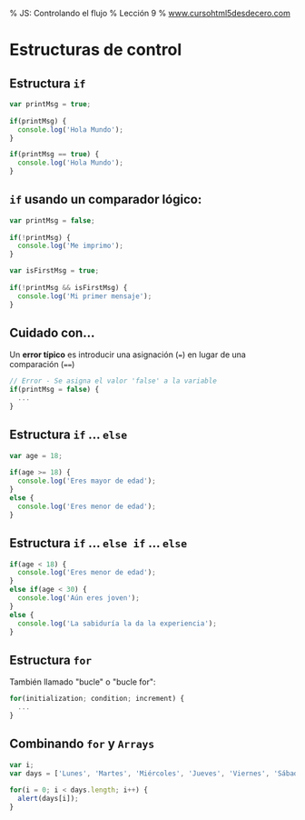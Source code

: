 % JS: Controlando el flujo
% Lección 9
% www.cursohtml5desdecero.com

# Estructuras de control

## Estructura ```if```

~~~~javascript
var printMsg = true;
 
if(printMsg) {
  console.log('Hola Mundo');
}

if(printMsg == true) {
  console.log('Hola Mundo');
}
~~~~

## ```if``` usando un comparador lógico:

~~~~javascript
var printMsg = false;
 
if(!printMsg) {
  console.log('Me imprimo');
}

var isFirstMsg = true;
 
if(!printMsg && isFirstMsg) {
  console.log('Mi primer mensaje');
}
~~~~

## Cuidado con...

Un **error típico** es introducir una asignación (```=```) en lugar de una comparación (```==```)

~~~~javascript
// Error - Se asigna el valor 'false' a la variable
if(printMsg = false) {
  ...
}
~~~~

## Estructura ```if``` ... ```else```

~~~~javascript
var age = 18;
 
if(age >= 18) {
  console.log('Eres mayor de edad');
}
else {
  console.log('Eres menor de edad');
}
~~~~

## Estructura ```if``` ... ```else if``` ... ```else```

~~~~javascript
if(age < 18) {
  console.log('Eres menor de edad');
}
else if(age < 30) {
  console.log('Aún eres joven');
}
else {
  console.log('La sabiduría la da la experiencia');
}
~~~~

## Estructura ```for```

También llamado "bucle" o "bucle for":

~~~~javascript
for(initialization; condition; increment) {
  ...
}
~~~~

## Combinando ```for``` y ```Arrays```

~~~~javascript
var i;
var days = ['Lunes', 'Martes', 'Miércoles', 'Jueves', 'Viernes', 'Sábado', 'Domingo'];
 
for(i = 0; i < days.length; i++) {
  alert(days[i]);
}
~~~~